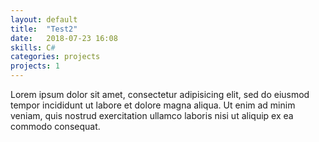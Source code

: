 ```yaml
---
layout: default
title:  "Test2"
date:   2018-07-23 16:08
skills: C#
categories: projects
projects: 1
---
```

Lorem ipsum dolor sit amet, consectetur adipisicing elit, sed do eiusmod tempor incididunt ut labore et dolore magna aliqua. Ut enim ad minim veniam, quis nostrud exercitation ullamco laboris nisi ut aliquip ex ea commodo consequat.